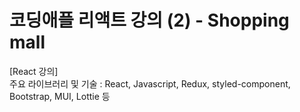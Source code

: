 # 코딩애플 리액트 강의 (2) - Shopping mall
  
[React 강의]  
주요 라이브러리 및 기술 : React, Javascript, Redux, styled-component, Bootstrap, MUI, Lottie 등